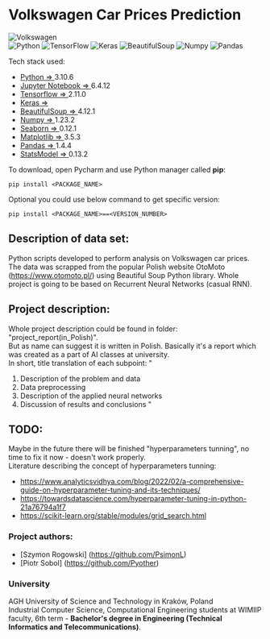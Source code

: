  # Volkswagen Car Prices Prediction
![Volkswagen](https://a11ybadges.com/badge?logo=volkswagen)  
![Python](https://a11ybadges.com/badge?logo=python)
![TensorFlow](https://a11ybadges.com/badge?logo=tensorflow)
![Keras](https://a11ybadges.com/badge?logo=keras)
![BeautifulSoup](https://a11ybadges.com/badge?logo=beautifulsoup)
![Numpy](https://a11ybadges.com/badge?logo=numpy)
![Pandas](https://a11ybadges.com/badge?logo=pandas)


Tech stack used:
- [Python => ](https://www.python.org/) 3.10.6
- [Jupyter Notebook => ](https://jupyter.org/) 6.4.12
- [Tensorflow => ](https://www.tensorflow.org/?hl=pl) 2.11.0 
- [Keras => ](https://en.wikipedia.org/wiki/Keras)
- [BeautifulSoup => ](https://www.crummy.com/software/BeautifulSoup/bs4/doc/) 4.12.1
- [Numpy => ](https://numpy.org/) 1.23.2
- [Seaborn => ](https://seaborn.pydata.org/) 0.12.1 
- [Matplotlib => ](https://matplotlib.org/stable/index.html) 3.5.3
- [Pandas => ](https://pandas.pydata.org/) 1.4.4
- [StatsModel => ](https://www.statsmodels.org/stable/index.html) 0.13.2

To download, open Pycharm and use Python manager called **pip**:
```
pip install <PACKAGE_NAME> 
```
Optional you could use below command to get specific version:
```
pip install <PACKAGE_NAME>==<VERSION_NUMBER>
```

## Description of data set:
Python scripts developed to perform analysis on Volkswagen car prices. 
The data was scrapped from the popular Polish website OtoMoto (https://www.otomoto.pl/) using Beautiful Soup Python library. 
Whole project is going to be based on Recurrent Neural Networks (casual RNN).

## Project description:
Whole project description could be found in folder: "project_report(in_Polish)".  
But as name can suggest it is written in Polish. Basically it's a report which was created as a part of
AI classes at university.  
In short, title translation of each subpoint:
"  
1. Description of the problem and data
2. Data preprocessing
3. Description of the applied neural networks
4. Discussion of results and conclusions
"  

## TODO:
Maybe in the future there will be finished "hyperparameters tunning", no time to fix it now - doesn't work properly.  
Literature describing the concept of hyperparameters tunning:
- https://www.analyticsvidhya.com/blog/2022/02/a-comprehensive-guide-on-hyperparameter-tuning-and-its-techniques/
- https://towardsdatascience.com/hyperparameter-tuning-in-python-21a76794a1f7
- https://scikit-learn.org/stable/modules/grid_search.html

### Project authors:  
- [Szymon Rogowski] (https://github.com/PsimonL)  
- [Piotr Sobol] (https://github.com/Pyother)  

### University
AGH University of Science and Technology in Kraków, Poland  
Industrial Computer Science, Computational Engineering students at WIMIIP faculty, 6th term - **Bachelor's degree in Engineering (Technical Informatics and Telecommunications)**.
